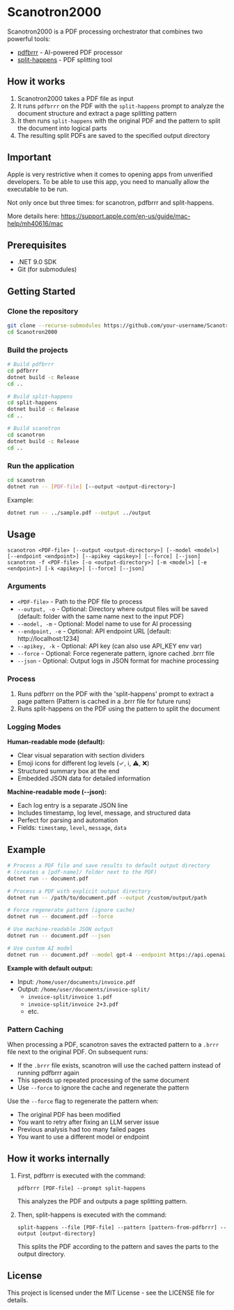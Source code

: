 # Scanotron2000

Scanotron2000 is a PDF processing orchestrator that combines two powerful tools:
- [pdfbrrr](https://github.com/awaescher/pdfbrrr) - AI-powered PDF processor
- [split-happens](https://github.com/awaescher/split-happens) - PDF splitting tool

## How it works

1. Scanotron2000 takes a PDF file as input
2. It runs `pdfbrrr` on the PDF with the `split-happens` prompt to analyze the document structure and extract a page splitting pattern
3. It then runs `split-happens` with the original PDF and the pattern to split the document into logical parts
4. The resulting split PDFs are saved to the specified output directory

## Important

Apple is very restrictive when it comes to opening apps from unverified developers. To be able to use this app, you need to manually allow the executable to be run.

Not only once but three times: for scanotron, pdfbrrr and split-happens.

More details here:
https://support.apple.com/en-us/guide/mac-help/mh40616/mac

## Prerequisites

- .NET 9.0 SDK
- Git (for submodules)

## Getting Started

### Clone the repository

```bash
git clone --recurse-submodules https://github.com/your-username/Scanotron2000.git
cd Scanotron2000
```

### Build the projects

```bash
# Build pdfbrrr
cd pdfbrrr
dotnet build -c Release
cd ..

# Build split-happens
cd split-happens
dotnet build -c Release
cd ..

# Build scanotron
cd scanotron
dotnet build -c Release
cd ..
```

### Run the application

```bash
cd scanotron
dotnet run -- [PDF-file] [--output <output-directory>]
```

Example:
```bash
dotnet run -- ../sample.pdf --output ../output
```

## Usage

```
scanotron <PDF-file> [--output <output-directory>] [--model <model>] [--endpoint <endpoint>] [--apikey <apikey>] [--force] [--json]
scanotron -f <PDF-file> [-o <output-directory>] [-m <model>] [-e <endpoint>] [-k <apikey>] [--force] [--json]
```

### Arguments

- `<PDF-file>` - Path to the PDF file to process
- `--output, -o` - Optional: Directory where output files will be saved (default: folder with the same name next to the input PDF)
- `--model, -m` - Optional: Model name to use for AI processing
- `--endpoint, -e` - Optional: API endpoint URL [default: http://localhost:1234]
- `--apikey, -k` - Optional: API key (can also use API_KEY env var)
- `--force` - Optional: Force regenerate pattern, ignore cached .brrr file
- `--json` - Optional: Output logs in JSON format for machine processing

### Process

1. Runs pdfbrrr on the PDF with the 'split-happens' prompt to extract a page pattern
   (Pattern is cached in a .brrr file for future runs)
2. Runs split-happens on the PDF using the pattern to split the document

### Logging Modes

**Human-readable mode (default):**
- Clear visual separation with section dividers
- Emoji icons for different log levels (✓, ℹ️, ⚠️, ❌)
- Structured summary box at the end
- Embedded JSON data for detailed information

**Machine-readable mode (--json):**
- Each log entry is a separate JSON line
- Includes timestamp, log level, message, and structured data
- Perfect for parsing and automation
- Fields: `timestamp`, `level`, `message`, `data`

## Example

```bash
# Process a PDF file and save results to default output directory
# (creates a [pdf-name]/ folder next to the PDF)
dotnet run -- document.pdf

# Process a PDF with explicit output directory
dotnet run -- /path/to/document.pdf --output /custom/output/path

# Force regenerate pattern (ignore cache)
dotnet run -- document.pdf --force

# Use machine-readable JSON output
dotnet run -- document.pdf --json

# Use custom AI model
dotnet run -- document.pdf --model gpt-4 --endpoint https://api.openai.com --apikey your-key
```

**Example with default output:**
- Input: `/home/user/documents/invoice.pdf`
- Output: `/home/user/documents/invoice-split/`
  - `invoice-split/invoice 1.pdf`
  - `invoice-split/invoice 2+3.pdf`
  - etc.

### Pattern Caching

When processing a PDF, scanotron saves the extracted pattern to a `.brrr` file next to the original PDF. On subsequent runs:
- If the `.brrr` file exists, scanotron will use the cached pattern instead of running pdfbrrr again
- This speeds up repeated processing of the same document
- Use `--force` to ignore the cache and regenerate the pattern

Use the `--force` flag to regenerate the pattern when:
- The original PDF has been modified
- You want to retry after fixing an LLM server issue
- Previous analysis had too many failed pages
- You want to use a different model or endpoint

## How it works internally

1. First, pdfbrrr is executed with the command:
   ```
   pdfbrrr [PDF-file] --prompt split-happens
   ```
   This analyzes the PDF and outputs a page splitting pattern.

2. Then, split-happens is executed with the command:
   ```
   split-happens --file [PDF-file] --pattern [pattern-from-pdfbrrr] --output [output-directory]
   ```
   This splits the PDF according to the pattern and saves the parts to the output directory.

## License

This project is licensed under the MIT License - see the LICENSE file for details.
